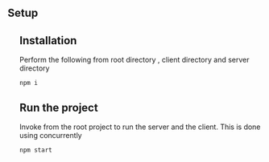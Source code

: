 <h2>Setup</h2>
<ul>

<h2>Installation</h2>
Perform the following from root directory , client directory and server directory

```
npm i

```

<h2>Run the project</h2>
Invoke from the root project to run the server and the client. This is done using concurrently

```
npm start
```
